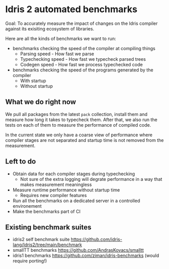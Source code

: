 # Idris 2 automated benchmarks

Goal: To accurately measure the impact of changes on the Idris compiler against its
exisiting ecosystem of libraries.

Here are all the kinds of benchmarks we want to run:

- benchmarks checking the speed of the compiler at compiling things
  - Parsing speed - How fast we parse
  - Typechecking speed - How fast we typecheck parsed trees
  - Codegen speed - How fast we process typechecked code
- benchmarks checking the speed of the programs generated by the compiler
  - With startup
  - Without startup

## What we do right now

We pull all packages from the latest `pack` collection, install them
and measure how long it takes to typecheck them. After that, we also
run the tests on each of them to measure the performance of compiled code.

In the current state we only have a coarse view of performance where compiler stages
are not separated and startup time is not removed from the measurement.

## Left to do

- Obtain data for each compiler stages during typechecking
  - Not sure of the extra logging will degrate performance in a way that makes
    measurement meaningless
- Measure runtime performance without startup time
  - Requires new compiler features
- Run all the benchmarks on a dedicated server in a controlled environement
- Make the benchmarks part of CI

## Existing benchmark suites

- idris2 self benchmark suite https://github.com/idris-lang/Idris2/tree/main/benchmark
- smallTT benchmarks https://github.com/AndrasKovacs/smalltt
- idris1 benchmarks https://github.com/ziman/idris-benchmarks (would require porting!)



